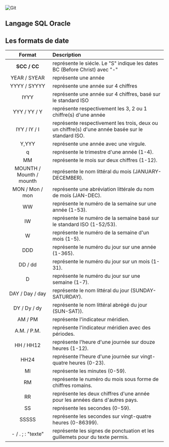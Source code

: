 ![Git](https://upload.wikimedia.org/wikipedia/commons/thumb/5/50/Oracle_logo.svg/330px-Oracle_logo.svg.png)

Langage SQL Oracle
---------

## Les formats de date
| Format  | Description          |
| :---------------: |:---------------|
| **SCC / CC** | représente le siécle. Le "S" indique les dates BC (Before Christ) avec "-" |
| YEAR / SYEAR | représente une année |
| YYYY / SYYYY | représente une année sur 4 chiffres |
| IYYY | représente une année sur 4 chiffres, basé sur le standard ISO |
| YYY / YY / Y | représente respectivement les 3, 2 ou 1 chiffre(s) d'une année |
| IYY / IY / I | représente respectivement les trois, deux ou un chiffre(s) d'une année basée sur le standard ISO. |
| Y,YYY | représente une année avec une virgule. |
| q | représente le trimestre d'une année (1-4). |
| MM | représente le mois sur deux chiffres (1-12). |
| MOUNTH / Mounth / mounth | représente le nom littéral du mois (JANUARY-DECEMBER). |
| MON / Mon / mon | représente une abréviation littérale du nom de mois (JAN-DEC). |
| WW | représente le numéro de la semaine sur une année (1-53). |
| IW | représente le numéro de la semaine basé sur le standard ISO (1-52/53). |
| W | représente le numéro de la semaine d'un mois (1-5). |
| DDD | représente le numéro du jour sur une année (1-365). |
| DD / dd | représente le numéro du jour sur un mois (1-31). |
| D | représente le numéro du jour sur une semaine (1-7). |
| DAY / Day / day | représente le nom littéral du jour (SUNDAY-SATURDAY). |
| DY / Dy / dy | représente le nom littéral abrégé du jour (SUN-SAT)). |
| AM / PM | représente l'indicateur méridien. |
| A.M. / P.M. | représente l'indicateur méridien avec des périodes. |
| HH / HH12 | représente l'heure d'une journée sur douze heures (1-12). |
| HH24 | représente l'heure d'une journée sur vingt-quatre heures (0-23). |
| MI | représente les minutes (0-59). |
| RM | représente le numéro du mois sous forme de chiffres romains. |
| RR | représente les deux chiffres d'une année pour les années dans d'autres pays. |
| SS | représente les secondes (0-59). |
| SSSSS | représente les secondes sur vingt-quatre heures (0-86399). |
| - / . ; : "texte" | représente les signes de ponctuation et les guillemets pour du texte permis. |
